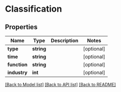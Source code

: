 # Classification

## Properties
Name | Type | Description | Notes
------------ | ------------- | ------------- | -------------
**type** | **string** |  | [optional] 
**time** | **string** |  | [optional] 
**function** | **string** |  | [optional] 
**industry** | **int** |  | [optional] 

[[Back to Model list]](../README.md#documentation-for-models) [[Back to API list]](../README.md#documentation-for-api-endpoints) [[Back to README]](../README.md)


